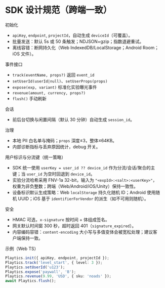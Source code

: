 # SDK 设计规范（跨端一致）

初始化
- `apiKey`, `endpoint`, `projectId`，自动生成 `deviceId`（可覆盖）。
- 批量发送：默认 5s 或 50 条触发；NDJSON+gzip；指数退避重试。
- 离线容错：断网持久化（Web IndexedDB/LocalStorage；Android Room；iOS 文件）。

事件接口
- `track(eventName, props?)` 返回 `event_id`
- `setUserId(userId|null)`、`setUserProps(props)`
- `expose(exp, variant)` 标准化实验曝光事件
- `revenue(amount, currency, props?)`
- `flush()` 手动刷新

会话
- 前后台切换与闲置间隔（默认 30 分钟）自动生成 `session_id`。

治理
- 本地 PII 白名单与掩码；`props` 深度≤3，整体≤64KB。
- 内部诊断指标与丢弃原因统计，debug 开关。

用户标识与分流键（统一策略）
- SDK 统一使用 `userKey = user_id ?? device_id` 作为分流/会话/聚合的主键；当 `user_id` 为空时回退到 `device_id`。
- 实验分流哈希采用 FNV-1a 32-bit，输入为 `"<expId>:<salt>:<userKey>"`，权重为非负整数；跨端（Web/Android/iOS/Unity）保持一致性。
- 设备标识默认生成策略：Web `localStorage` 持久化随机 ID；Android 使用随机 UUID；iOS 基于 `identifierForVendor` 的派生（如不可用则随机）。

安全
- HMAC 可选，`x-signature` 按时间 + 体组成签名。
 - 网关默认时间窗 300 秒，超时返回 401（`signature_expired`）。
 - 内容编码容错：`content-encoding` 大小写与多值变体会被宽松处理；建议客户端保持一致。

示例（Web TS）
```ts
Playtics.init({ apiKey, endpoint, projectId });
Playtics.track('level_start', { level: 3 });
Playtics.setUserId('u123');
Playtics.expose('paywall', 'B');
Playtics.revenue(9.99, 'USD', { sku: 'noads' });
await Playtics.flush();
```
